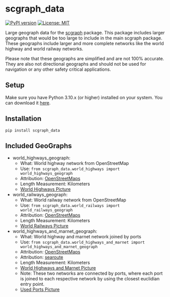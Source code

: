 # scgraph_data
[![PyPI version](https://badge.fury.io/py/scgraph_data.svg)](https://badge.fury.io/py/scgraph_data)
[![License: MIT](https://img.shields.io/badge/License-MIT-yellow.svg)](https://opensource.org/licenses/MIT)

Large geograph data for the [scgraph](https://github.com/connor-makowski/scgraph) package. This package includes larger geographs that would be too large to include in the main scgraph package. These geographs include larger and more complete networks like the world highway and world railway networks. 

Please note that these geographs are simplified and are not 100% accurate. They are also not directional geographs and should not be used for navigation or any other safety critical applications.


## Setup

Make sure you have Python 3.10.x (or higher) installed on your system. You can download it [here](https://www.python.org/downloads/).

## Installation

```
pip install scgraph_data
```

## Included GeoGraphs

- world_highways_geograph:
    - What: World highway network from OpenStreetMap
    - Use: `from scgraph_data.world_highways import world_highways_geograph`
    - Attribution: [OpenStreetMaps](https://www.openstreetmap.org/)
    - Length Measurement: Kilometers
    - [World Highways Picture](https://raw.githubusercontent.com/connor-makowski/scgraph_data/main/static/world_highways.png)
- world_railways_geograph:
    - What: World railway network from OpenStreetMap
    - Use: `from scgraph_data.world_railways import world_railways_geograph`
    - Attribution: [OpenStreetMaps](https://www.openstreetmap.org/)
    - Length Measurement: Kilometers
    - [World Railways Picture](https://raw.githubusercontent.com/connor-makowski/scgraph_data/main/static/world_railways.png)
- world_highways_and_marnet_geograph:
    - What: World highway and marnet network joined by ports
    - Use: `from scgraph_data.world_highways_and_marnet import world_highways_and_marnet_geograph`
    - Attribution: [OpenStreetMaps](https://www.openstreetmap.org/)
    - Attribution: [searoute](https://github.com/genthalili/searoute-py)
    - Length Measurement: Kilometers
    - [World Highways and Marnet Picture](https://raw.githubusercontent.com/connor-makowski/scgraph_data/main/static/world_highways_and_marnet.png)
    - Note: These two networks are connected by ports, where each port is joined to each respective network by using the closest euclidian entry point.
    - [Used Ports Picture](https://raw.githubusercontent.com/connor-makowski/scgraph_data/main/static/world_highway_and_marnet_port_connections.png)